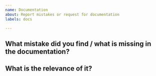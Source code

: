 ```yaml
---
name: Documentation
about: Report mistakes or request for documentation
labels: docs

---
```


## What mistake did you find / what is missing in the documentation?

## What is the relevance of it?
